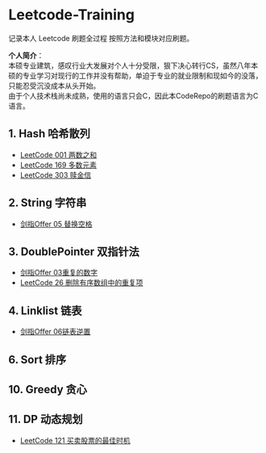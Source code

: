 # Leetcode-Training
记录本人 Leetcode 刷题全过程
按照方法和模块对应刷题。

**个人简介**：  
本硕专业建筑，感叹行业大发展对个人十分受限，狠下决心转行CS，虽然八年本硕的专业学习对现行的工作并没有帮助，单迫于专业的就业限制和现如今的没落，只能忍受沉没成本从头开始。  
由于个人技术栈尚未成熟，使用的语言只会C，因此本CodeRepo的刷题语言为C语言。

## 1. Hash 哈希散列
- [LeetCode 001 两数之和](01%20Hash%20哈希散列/LC001%20两数之和.md)
- [LeetCode 169 多数元素](01%20Hash%20哈希散列/LC169%20多数元素.md)
- [LeetCode 303 赎金信](01%20Hash%20哈希散列/LC383%20赎金信.md)

## 2. String 字符串
- [剑指Offer 05 替换空格](02%20String%20字符串/Offer%2005%20替换空格.md)

## 3. DoublePointer 双指针法
- [剑指Offer 03重复的数字](03%20DoublePointer%20双指针法/Offer%2003重复的数字.md)
- [LeetCode 26 删除有序数组中的重复项](03%20DoublePointer%20双指针法/LC%2026%20删除有序数组中的重复项.md)

## 4. Linklist 链表
- [剑指Offer 06链表逆置](04%20LinkList%20链表/链表逆置.md)


## 6. Sort 排序

## 10. Greedy 贪心

## 11. DP 动态规划
- [LeetCode 121 买卖股票的最佳时机](https://github.com/LamberttLiu/Leetcode_Training/blob/main/11%20DP%20%E5%8A%A8%E6%80%81%E8%A7%84%E5%88%92/LC121%20%E4%B9%B0%E5%8D%96%E8%82%A1%E7%A5%A8%E6%9C%80%E4%BD%B3%E6%97%B6%E6%9C%BA.md)



